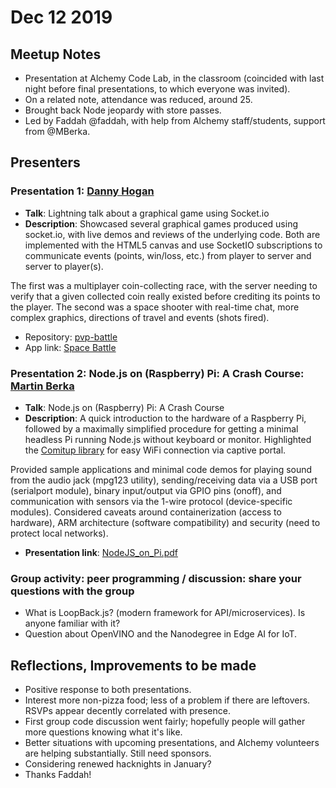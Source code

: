 # Dec 12 2019

## Meetup Notes

* Presentation at Alchemy Code Lab, in the classroom (coincided with last night before final presentations, to which everyone was invited).
* On a related note, attendance was reduced, around 25.
* Brought back Node jeopardy with store passes.
* Led by Faddah @faddah, with help from Alchemy staff/students, support from @MBerka.

## Presenters

### Presentation 1: [Danny Hogan](https://github.com/dannyhogan)

* **Talk**: Lightning talk about a graphical game using Socket.io
* **Description**: Showcased several graphical games produced using socket.io, with live demos and reviews of the underlying code. Both are implemented with the HTML5 canvas and use SocketIO subscriptions to communicate events (points, win/loss, etc.) from player to server and server to player(s).

The first was a multiplayer coin-collecting race, with the server needing to verify that a given collected coin really existed before crediting its points to the player. The second was a space shooter with real-time chat, more complex graphics, directions of travel and events (shots fired).

* Repository: [pvp-battle](https://github.com/dannyhogan/pvp-battle)
* App link: [Space Battle](https://space-battle-io.herokuapp.com/)

### Presentation 2: Node.js on (Raspberry) Pi: A Crash Course: [Martin Berka](https://github.com/mberka)

* **Talk**: Node.js on (Raspberry) Pi: A Crash Course
* **Description**: A quick introduction to the hardware of a Raspberry Pi, followed by a maximally simplified procedure for getting a minimal headless Pi running Node.js without keyboard or monitor. Highlighted the [Comitup library](https://github.com/davesteele/comitup) for easy WiFi connection via captive portal.

Provided sample applications and minimal code demos for playing sound from the audio jack (mpg123 utility), sending/receiving data via a USB port (serialport module), binary input/output via GPIO pins (onoff), and communication with sensors via the 1-wire protocol (device-specific modules). Considered caveats around containerization (access to hardware), ARM architecture (software compatibility) and security (need to protect local networks).

* **Presentation link**: [NodeJS_on_Pi.pdf](https://github.com/MBerka/presentations/blob/master/node-on-pi/NodeJS_on_Pi.pdf)

### Group activity: peer programming / discussion: share your questions with the group

* What is LoopBack.js? (modern framework for API/microservices). Is anyone familiar with it?
* Question about OpenVINO and the Nanodegree in Edge AI for IoT.

## Reflections, Improvements to be made

* Positive response to both presentations.
* Interest more non-pizza food; less of a problem if there are leftovers. RSVPs appear decently correlated with presence.
* First group code discussion went fairly; hopefully people will gather more questions knowing what it's like.
* Better situations with upcoming presentations, and Alchemy volunteers are helping substantially. Still need sponsors.
* Considering renewed hacknights in January?
* Thanks Faddah!
